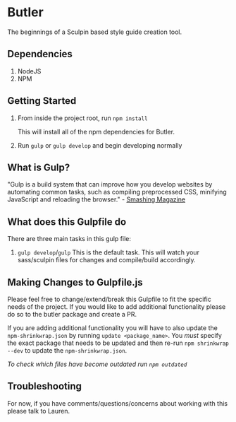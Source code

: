 # Butler
The beginnings of a Sculpin based style guide creation tool. 

## Dependencies
1. NodeJS 
1. 	NPM

## Getting Started
1.  From inside the project root, run `npm install`
		
    This will install all of the npm dependencies for Butler.

1.  Run `gulp` or `gulp develop` and begin developing normally

## What is Gulp?
"Gulp is a build system that can improve how you develop websites by automating common tasks, such as compiling preprocessed CSS, minifying JavaScript and reloading the browser." - <a href="http://www.smashingmagazine.com/2014/06/11/building-with-gulp/">Smashing Magazine</a>

## What does this Gulpfile do
There are three main tasks in this gulp file:

1. `gulp develop`/`gulp` This is the default task. This will watch your sass/sculpin files for changes and compile/build accordingly.

## Making Changes to Gulpfile.js
Please feel free to change/extend/break this Gulpfile to fit the specific needs of the project. If you would like to add additional functionality please do so to the butler package and create a PR. 

If you are adding additional functionality you will have to also update the `npm-shrinkwrap.json` by running `update <package_name>`. You _must_ specify the exact package that needs to be updated and then re-run `npm shrinkwrap --dev` to update the `npm-shrinkwrap.json`.

_To check which files have become outdated run `npm outdated`_

## Troubleshooting
For now, if you have comments/questions/concerns about working with this please talk to Lauren.
